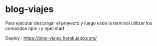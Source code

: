 # blog-viajes

Para ejecutar descargar el proyecto
y luego esde la terminal 
utilizar los comandos npm i 
y npm start

Deploy : https://blog-viajes.herokuapp.com/
